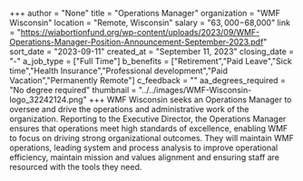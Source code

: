 +++
author = "None"
title = "Operations Manager"
organization = "WMF Wisconsin"
location = "Remote, Wisconsin"
salary = "$63,000-$68,000"
link = "https://wiabortionfund.org/wp-content/uploads/2023/09/WMF-Operations-Manager-Position-Announcement-September-2023.pdf"
sort_date = "2023-09-11"
created_at = "September 11, 2023"
closing_date = "-"
a_job_type = ["Full Time"]
b_benefits = ["Retirement","Paid Leave","Sick time","Health Insurance","Professional development","Paid Vacation","Permanently Remote"]
c_feedback = ""
aa_degrees_required = "No degree required"
thumbnail = "../../images/WMF-Wisconsin-logo_32242124.png"
+++
WMF Wisconsin seeks an Operations Manager to oversee and drive the operations and administrative work of the organization. Reporting to the Executive Director, the Operations Manager ensures that operations meet high standards of excellence, enabling WMF to focus on driving strong organizational outcomes. They will maintain WMF operations, leading system and process analysis to improve operational efficiency, maintain mission and values alignment and ensuring staff are resourced with the tools they need.